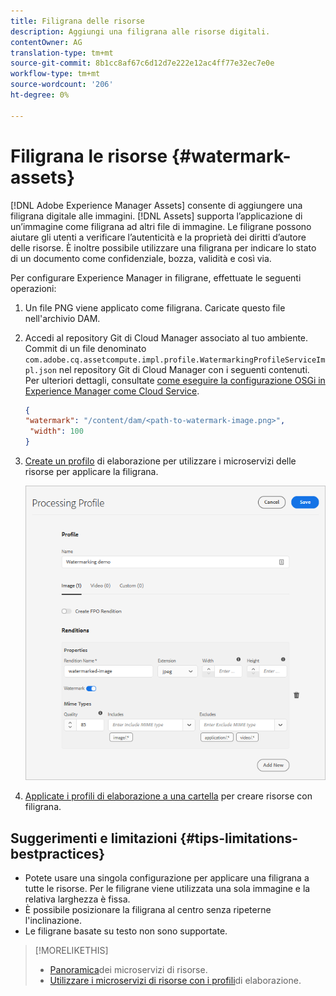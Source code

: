 ```yaml
---
title: Filigrana delle risorse
description: Aggiungi una filigrana alle risorse digitali.
contentOwner: AG
translation-type: tm+mt
source-git-commit: 8b1cc8af67c6d12d7e222e12ac4ff77e32ec7e0e
workflow-type: tm+mt
source-wordcount: '206'
ht-degree: 0%

---
```



# Filigrana le risorse {#watermark-assets}

[!DNL Adobe Experience Manager Assets] consente di aggiungere una filigrana digitale alle immagini. [!DNL Assets] supporta l’applicazione di un’immagine come filigrana ad altri file di immagine. Le filigrane possono aiutare gli utenti a verificare l’autenticità e la proprietà dei diritti d’autore delle risorse. È inoltre possibile utilizzare una filigrana per indicare lo stato di un documento come confidenziale, bozza, validità e così via.

Per configurare  Experience Manager in filigrane, effettuate le seguenti operazioni:

1. Un file PNG viene applicato come filigrana. Caricate questo file nell&#39;archivio DAM.

1. Accedi al repository Git di Cloud Manager associato al tuo ambiente. Commit di un file denominato `com.adobe.cq.assetcompute.impl.profile.WatermarkingProfileServiceImpl.json` nel repository Git di Cloud Manager con i seguenti contenuti. Per ulteriori dettagli, consultate [come eseguire la configurazione OSGi in  Experience Manager come Cloud Service](/help/implementing/deploying/configuring-osgi.md).

   ```json
   {
   "watermark": "/content/dam/<path-to-watermark-image.png>",
    "width": 100
   }
   ```

1. [Create un profilo](/help/assets/asset-microservices-configure-and-use.md#create-custom-profile) di elaborazione per utilizzare i microservizi delle risorse per applicare la filigrana.

   ![Profilo di elaborazione delle risorse per creare una filigrana](assets/watermark-processing-profile.png)

1. [Applicate i profili di elaborazione a una cartella](/help/assets/asset-microservices-configure-and-use.md#use-profiles) per creare risorse con filigrana.

## Suggerimenti e limitazioni {#tips-limitations-bestpractices}

* Potete usare una singola configurazione per applicare una filigrana a tutte le risorse. Per le filigrane viene utilizzata una sola immagine e la relativa larghezza è fissa.
* È possibile posizionare la filigrana al centro senza ripeterne l&#39;inclinazione.
* Le filigrane basate su testo non sono supportate.

>[!MORELIKETHIS]
>
>* [Panoramica](/help/assets/asset-microservices-overview.md)dei microservizi di risorse.
>* [Utilizzare i microservizi di risorse con i profili](/help/assets/asset-microservices-configure-and-use.md)di elaborazione.

